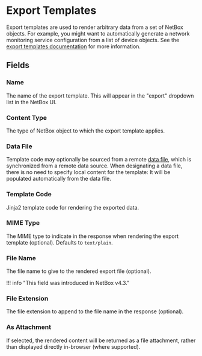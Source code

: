 # Export Templates

Export templates are used to render arbitrary data from a set of NetBox objects. For example, you might want to automatically generate a network monitoring service configuration from a list of device objects. See the [export templates documentation](../../customization/export-templates.md) for more information.

## Fields

### Name

The name of the export template. This will appear in the "export" dropdown list in the NetBox UI.

### Content Type

The type of NetBox object to which the export template applies.

### Data File

Template code may optionally be sourced from a remote [data file](../core/datafile.md), which is synchronized from a remote data source. When designating a data file, there is no need to specify local content for the template: It will be populated automatically from the data file.

### Template Code

Jinja2 template code for rendering the exported data.

### MIME Type

The MIME type to indicate in the response when rendering the export template (optional). Defaults to `text/plain`.

### File Name

The file name to give to the rendered export file (optional).

!!! info "This field was introduced in NetBox v4.3."

### File Extension

The file extension to append to the file name in the response (optional).

### As Attachment

If selected, the rendered content will be returned as a file attachment, rather than displayed directly in-browser (where supported).

